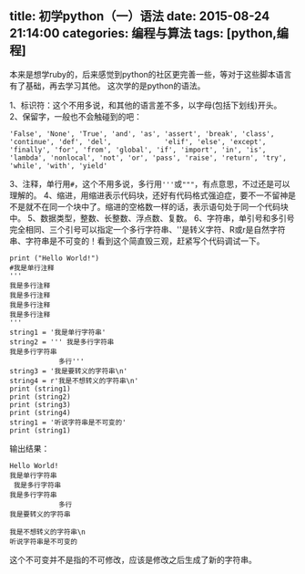 title: 初学python（一）语法
date: 2015-08-24 21:14:00
categories: 编程与算法
tags: [python,编程]
---
本来是想学ruby的，后来感觉到python的社区更完善一些，等对于这些脚本语言有了基础，再去学习其他。
这次学的是python的语法。


<!--more-->


1、标识符：这个不用多说，和其他的语言差不多，以字母(包括下划线)开头。
2、保留字，一般也不会触碰到的吧：

    'False', 'None', 'True', 'and', 'as', 'assert', 'break', 'class', 'continue', 'def', 'del',             'elif', 'else', 'except', 'finally', 'for', 'from', 'global', 'if', 'import', 'in', 'is', 'lambda', 'nonlocal', 'not', 'or', 'pass', 'raise', 'return', 'try', 'while', 'with', 'yield'

3、注释，单行用`#`，这个不用多说，多行用`'''`或`"""`，有点意思，不过还是可以理解的。
4、缩进，用缩进表示代码块，还好有代码格式强迫症，要不一不留神是不是就不在同一个块中了。缩进的空格数一样的话，表示语句处于同一个代码块中。
5、数据类型，整数、长整数、浮点数、复数。
6、字符串，单引号和多引号完全相同、三个引号可以指定一个多行字符串、'\'是转义字符、R或r是自然字符串、字符串是不可变的！看到这个简直毁三观，赶紧写个代码调试一下。

    print ("Hello World!")
    #我是单行注释
    '''
    我是多行注释
    我是多行注释
    我是多行注释
    我是多行注释
    '''
    string1 = '我是单行字符串'
    string2 = ''' 我是多行字符串
    我是多行字符串
    			多行'''
    string3 = '我是要转义的字符串\n'
    string4 = r'我是不想转义的字符串\n'
    print (string1)
    print (string2)
    print (string3)
    print (string4)
    string1 = '听说字符串是不可变的'
    print (string1)
输出结果：

    Hello World!
    我是单行字符串
     我是多行字符串
    我是多行字符串
    			多行
    我是要转义的字符串
    
    我是不想转义的字符串\n
    听说字符串是不可变的
这个不可变并不是指的不可修改，应该是修改之后生成了新的字符串。
